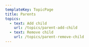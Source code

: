 ```yaml
---
templateKey: TopicPage
title: Parents
topics:
  - text: Add child
    url: /topics/parent-add-child
  - text: Remove child
    url: /topics/parent-remove-child
---
```

